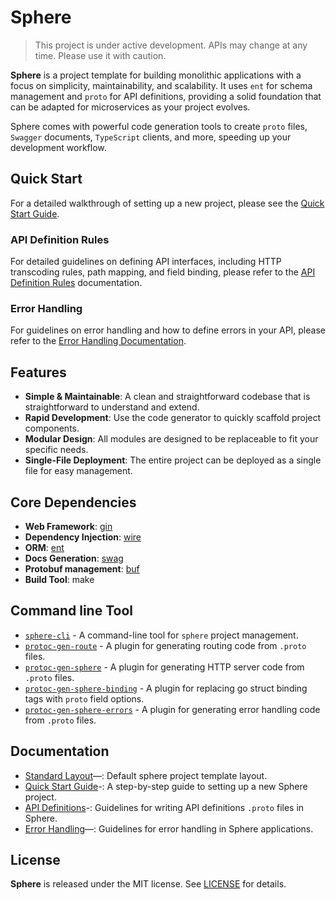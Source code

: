# Sphere

> This project is under active development. APIs may change at any time. Please use it with caution.

**Sphere** is a project template for building monolithic applications with a focus on simplicity, maintainability, and scalability. It uses `ent` for schema management and `proto` for API definitions, providing a solid foundation that can be adapted for microservices as your project evolves.

Sphere comes with powerful code generation tools to create `proto` files, `Swagger` documents, `TypeScript` clients, and
more, speeding up your development workflow.

## Quick Start

For a detailed walkthrough of setting up a new project, please see the [Quick Start Guide](docs/QUICK_START.md).


### API Definition Rules

For detailed guidelines on defining API interfaces, including HTTP transcoding rules, path mapping, and field binding, please refer to the [API Definition Rules](docs/API_DEFINITIONS.md) documentation.

### Error Handling

For guidelines on error handling and how to define errors in your API, please refer to the [Error Handling Documentation](docs/ERROR_HANDLING.md).


## Features

- **Simple & Maintainable**: A clean and straightforward codebase that is straightforward to understand and extend.
- **Rapid Development**: Use the code generator to quickly scaffold project components.
- **Modular Design**: All modules are designed to be replaceable to fit your specific needs.
- **Single-File Deployment**: The entire project can be deployed as a single file for easy management.

## Core Dependencies

- **Web Framework**: [gin](https://github.com/gin-gonic/gin)
- **Dependency Injection**: [wire](https://github.com/google/wire)
- **ORM**: [ent](https://github.com/ent/ent)
- **Docs Generation**: [swag](https://github.com/swaggo/swag)
- **Protobuf management**: [buf](https://github.com/bufbuild/buf)
- **Build Tool**: make

## Command line Tool

- [`sphere-cli`](cmd/sphere-cli/README.md) - A command-line tool for `sphere` project management.
- [`protoc-gen-route`](cmd/protoc-gen-route/README.md) - A plugin for generating routing code from `.proto` files.
- [`protoc-gen-sphere`](cmd/protoc-gen-sphere/README.md) - A plugin for generating HTTP server code from `.proto` files.
- [`protoc-gen-sphere-binding`](cmd/protoc-gen-sphere-binding/README.md) - A plugin for replacing go struct binding tags
  with `proto` field options.
- [`protoc-gen-sphere-errors`](cmd/protoc-gen-sphere-errors/README.md) - A plugin for generating error handling code from `.proto` files.

## Documentation

- [Standard Layout](./layout/README.md)—: Default sphere project template layout.
- [Quick Start Guide](docs/QUICK_START.md)-: A step-by-step guide to setting up a new Sphere project.
- [API Definitions](docs/API_DEFINITIONS.md)-: Guidelines for writing API definitions `.proto` files in Sphere.
- [Error Handling](docs/ERROR_HANDLING.md)—: Guidelines for error handling in Sphere applications.

## License

**Sphere** is released under the MIT license. See [LICENSE](LICENSE) for details.